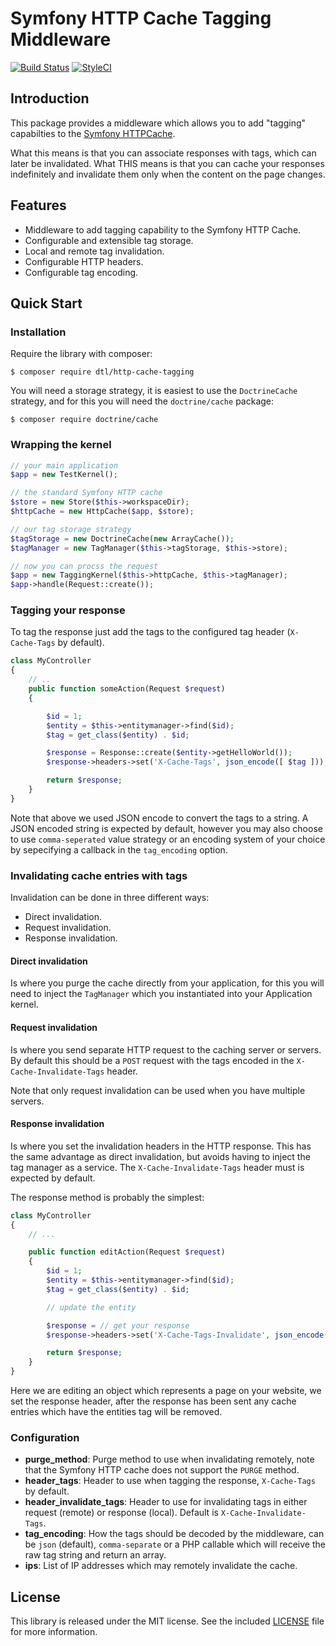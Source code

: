 Symfony HTTP Cache Tagging Middleware
=====================================

[![Build Status](https://travis-ci.org/dantleech/sf-http-cache-tagging.svg?branch=master)](https://travis-ci.org/dantleech/sf-http-cache-tagging)
[![StyleCI](https://styleci.io/repos/54131442/shield)](https://styleci.io/repos/54131442)

Introduction
------------

This package provides a middleware which allows you to add "tagging"
capabilties to the [Symfony HTTPCache](http://symfony.com/doc/current/book/http_cache.html).

What this means is that you can associate responses with tags, which can later
be invalidated. What THIS means is that you can cache your responses
indefinitely and invalidate them only when the content on the page changes.

Features
--------

- Middleware to add tagging capability to the Symfony HTTP Cache.
- Configurable and extensible tag storage.
- Local and remote tag invalidation.
- Configurable HTTP headers.
- Configurable tag encoding.

Quick Start
-----------

### Installation

Require the library with composer:

    $ composer require dtl/http-cache-tagging

You will need a storage strategy, it is easiest to use the ``DoctrineCache``
strategy, and for this you will need the ``doctrine/cache`` package:

    $ composer require doctrine/cache

### Wrapping the kernel

```php
// your main application
$app = new TestKernel();

// the standard Symfony HTTP cache
$store = new Store($this->workspaceDir);
$httpCache = new HttpCache($app, $store);

// our tag storage strategy
$tagStorage = new DoctrineCache(new ArrayCache());
$tagManager = new TagManager($this->tagStorage, $this->store);

// now you can procss the request
$app = new TaggingKernel($this->httpCache, $this->tagManager);
$app->handle(Request::create());
```

### Tagging your response

To tag the response just add the tags to the configured tag header
(``X-Cache-Tags`` by default).

```php
class MyController
{
    // ..
    public function someAction(Request $request)
    {

        $id = 1;
        $entity = $this->entitymanager->find($id);
        $tag = get_class($entity) . $id;

        $response = Response::create($entity->getHelloWorld());
        $response->headers->set('X-Cache-Tags', json_encode([ $tag ]));

        return $response;
    }
}
```

Note that above we used JSON encode to convert the tags to a string. A JSON
encoded string is expected by default, however you may also choose to use
``comma-seperated`` value strategy or an encoding system of your choice by
sepecifying a callback in the ``tag_encoding`` option.

### Invalidating cache entries with tags

Invalidation can be done in three different ways:

- Direct invalidation.
- Request invalidation.
- Response invalidation.

#### Direct invalidation

Is where you purge the cache directly from your application, for this you will
need to inject the ``TagManager`` which you instantiated into your Application
kernel.


#### Request invalidation

Is where you send separate HTTP request to the caching server or servers. By
default this should be a ``POST`` request with the tags encoded in the
``X-Cache-Invalidate-Tags`` header.

Note that only request invalidation can be used when you have multiple
servers.

#### Response invalidation

Is where you set the invalidation headers in the HTTP response.
This has the same advantage as direct invalidation, but avoids having to
inject the tag manager as a service. The ``X-Cache-Invalidate-Tags`` header
must is expected by default.

The response method is probably the simplest:

```php
class MyController
{
    // ...

    public function editAction(Request $request)
    {
        $id = 1;
        $entity = $this->entitymanager->find($id);
        $tag = get_class($entity) . $id;

        // update the entity

        $response = // get your response
        $response->headers->set('X-Cache-Tags-Invalidate', json_encode([ $tag ]));

        return $response;
    }
}
```

Here we are editing an object which represents a page on your website, we set
the response header, after the response has been sent any cache entries which
have the entities tag will be removed.

### Configuration

- **purge_method**: Purge method to use when invalidating remotely, note that
  the Symfony HTTP cache does not support the ``PURGE`` method.
- **header_tags**: Header to use when tagging the response, ``X-Cache-Tags``
  by default.
- **header_invalidate_tags**: Header to use for invalidating tags in either
  request (remote) or response (local). Default is
  ``X-Cache-Invalidate-Tags``.
- **tag_encoding**: How the tags should be decoded by the middleware, can be
  ``json`` (default), ``comma-separate`` or a PHP callable which will receive
  the raw tag string and return an array.
- **ips**: List of IP addresses which may remotely invalidate the cache.

License
-------

This library is released under the MIT license. See the included
[LICENSE](LICENSE) file for more information.

